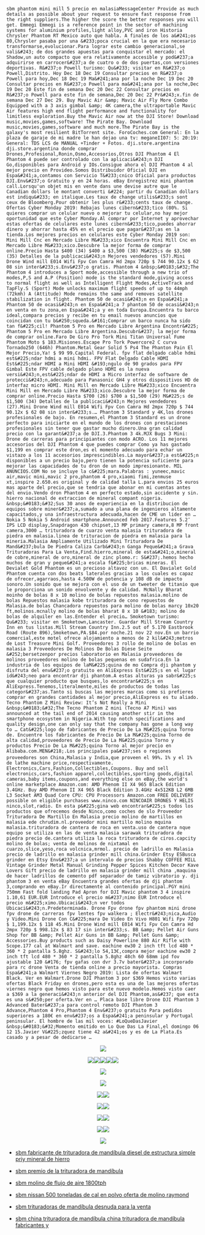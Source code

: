 
```
sbm phantom mini mill 5 precio en malasiaMessageCenter Provide as much details as possible about your request to ensure fast response from the right suppliers.The higher the score the better responses you will get. Emmegi Emmegi is a reference point in the sector of machining systems for aluminium profiles,light alloy,PVC and iron Historia Chrysler Phantom RT Mexico auto que habla. A finales de los a&#241;os 80,Chrysler pasaba por una &#233;poca crucial en la que era necesario transformarse,evolucionar.Para lograr este cambio generacional,se vali&#243; de dos grandes apuestas para conquistar el mercado: el Shadow,un auto compacto que era relativamente accesible y pod&#237;a adquirirse en carrocer&#237;a de cuatro o de dos puertas,con versiones deportivas. R&#237;o Powell turismo: Qu&#233; visitar en R&#237;o Powell,Distrito. Hoy Dec 18 Dec 19 Consultar precios en R&#237;o Powell para hoy,Dec 18 Dec 19 Ma&#241;ana por la noche Dec 19 Dec 20 Consultar precios en R&#237;o Powell para ma&#241;ana por la noche,Dec 19 Dec 20 Este fin de semana Dec 20 Dec 22 Consultar precios en R&#237;o Powell para este fin de semana,Dec 20 Dec 22 Pr&#243;x.fin de semana Dec 27 Dec 29. Buy Mavic Air &amp; Mavic Air Fly More Combo Equipped with a 3 axis gimbal &amp; 4K camera,the ultraportable Mavic Air features high end flight performance and functionality for limitless exploration.Buy the Mavic Air now at the DJI Store! Download music,movies,games,software! The Pirate Bay. Download music,movies,games,software and much more.The Pirate Bay is the galaxy's most resilient BitTorrent site. ForoCoches.com General: En la plaza de garaje de mi madre le han dejao una tv: meganeII07: 5: 20:19: General: TDS LCS de MANUAL +Tinder + Fotos. dji.store.argentina dji.store.argentina donde comprar Drones,Profesional,Ronin,Osmo,Accesorios,Otros DJI Phantom 4 El Phantom 4 puede ser controlado con la aplicaci&#243;n DJI Go,disponibles para Android y IOs.Consigue ahora el DJI Phantom 4 al mejor precio en Provideo.Somos Distribuidor Oficial DJI en Espa&#241;a,contamos con Servicio T&#233;cnico Oficial para productos DJI.Env&#237;o Gratuito y en 24 horas. eBay Enregistrez mini phantom call.Lorsqu'un objet mis en vente dans une devise autre que le Canadian dollars le montant converti &#224; partir du Canadian dollars est indiqu&#233; en italique.Les taux de change utilis&#233;s sont ceux de Bloomberg.Pour obtenir les plus r&#233;cents taux de change. Ofertas Cyber Monday 2019: Rebajas lunes cibern&#233;tico (80%. Si quieres comprar un celular nuevo o mejorar tu celular,no hay mejor oportunidad que este Cyber Monday.Al comprar por Internet y aprovechar estas ofertas de celulares este lunes cibern&#233;tico,puedes ahorrar dinero y ahorrar hasta 45% en el precio que pagar&#237;as en la tienda.Los mejores precios en celulares este Cyber Monday 2019 son: Mini Mill Cnc en Mercado Libre M&#233;xico Encuentra Mini Mill Cnc en Mercado Libre M&#233;xico.Descubre la mejor forma de comprar online.Precio Hasta $400 (34) $400 a $3,500 (38) M&#225;s de $3,500 (35) Detalles de la publicaci&#243;n Mejores vendedores (57).Mini Drone Wind mill E014 Wifi Fpv Con Camra Hd 2mpx 720p $ 744 90.12x $ 62 08 sin inter&#233;s.Env&#237;o gratis. Phantom 4 &nbsp;&#0183;&#32;The Phantom 4 introduces a Sport mode,accessible through a new trio of modes,P,S and A.P (Position) mode is the standard mode,giving access to normal flight as well as Intelligent Flight Modes,ActiveTrack and TapFly.S (Sport) Mode unlocks maximum flight speeds of up to 44mph (72kmh) A (Attitude) Mode remains the same and removes satellite stabilization in flight. Phantom 50 de ocasi&#243;n en Espa&#241;a Phantom 50 de ocasi&#243;n en Espa&#241;a 7 phantom 50 de ocasi&#243;n en venta en tu zona,en Espa&#241;a y en toda Europa.Encuentra tu barco ideal,compara precios y recibe en tu email nuevos anuncios que coincidan con tu b&#250;squeda.&#161;Comprar un barco nunca ha sido tan f&#225;cil! Phantom 5 Pro en Mercado Libre Argentina Encontr&#225; Phantom 5 Pro en Mercado Libre Argentina.Descubr&#237; la mejor forma de comprar online.Faro De Giro Pro Tork Mini Titan Universal Fume Phantom Moto $ 183.Misiones.Escape Pro Tork Powercore2 C curva Tornado250 (646h) Phantom.Metal Gear Solid 5 Ps4 The Phanton Pain El Mejor Precio,Ya! $ 99 99.Capital Federal. fpv flat delgado cable hdmi est&#225;ndar hdmi a mini hdmi. FPV Flat Delgado Cable HDMI Est&#225;ndar HDMI a Mini HDMI &#193;ngulo de 90 grados para FPV Gimbal Este FPV cable delgado plano HDMI es la nueva versi&#243;n,est&#225;ndar de HDMI a Micro interfaz de software de protecci&#243;n,adecuado para Panasonic GH4 y otros dispositivos HD de interfaz micro HDMI. Mini Mill en Mercado Libre M&#233;xico Encuentra Mini Mill en Mercado Libre M&#233;xico.Descubre la mejor forma de comprar online.Precio Hasta $700 (26) $700 a $1,500 (29) M&#225;s de $1,500 (34) Detalles de la publicaci&#243;n Mejores vendedores (27).Mini Drone Wind mill E014 Wifi Fpv Con Camra Hd 2mpx 720p $ 744 90.12x $ 62 08 sin inter&#233;s.… Phantom 3 Standard y 4K,los drones profesionales de bajo. En resumen,el Phantom 3 Standard es un drone perfecto para iniciarte en el mundo de los drones con prestaciones profesionales sin tener que gastar mucho dinero.Una gran calidad precio con la garant&#237;a de DJI.3.Phantom 3 4k.MJX Bugs 3 Mini: Drone de carreras para principiantes con modo ACRO. Los 11 mejores accesorios del DJI Phantom 4 que puedes comprar Como ya has gastado $1,199 en comprar este dron,es el momento adecuado para echar un vistazo a los 11 accesorios imprescindibles.La mayor&#237;a est&#225;n disponibles a un precio bajo,pero tienen la potencia suficiente para mejorar las capacidades de tu dron de un modo impresionante. MIL ANUNCIOS.COM No se incluye la c&#225;mara.Palabras : yuneec,mavic air,mavic mini,mavic 2 pro,phantom 4 pro,xiaomi fimi,zenmuse xt,inspire 2.650.es original y de calidad talla L.para envios 25 euros mas aparte del precio,que se tendria que abonar en mi cuentas antes del envio.Vendo dron Phantom 4 en perfecto estado,sin accidente y sin. hierro nacional de extraccion de mineral compant nigeria. &nbsp;&#0183;&#32;Sus 30 anos de experiencia en la distribucion de equipos sobre miner&#237;a,sumado a una plana de ingenieros altamente capacitados,y una infraestructura adecuada,hacen de CME un lider en … Nokia 5 Nokia 5 Android smartphone.Announced Feb 2017.Features 5.2″ IPS LCD display,Snapdragon 430 chipset,13 MP primary camera,8 MP front camera,3000 … trituradora de cuarzo venta malasia trituradora de piedra en malasia.linea de trituracion de piedra en malasia para la mineria.Malasia Ampliamente Utilizado Mini Trituradora De Mand&#237;bula De Piedra Caliza Carb&#243;n Ganga Peque&#241;a Grava Trituradoras Para La Venta,Find.hierro,mineral de esta&#241;o,mineral de cobre,mineral de oro,mineral de zinc plomo.r: S&#237;.hemos hecho muchos de gran y peque&#241;a escala f&#225;bricas mineras. El Devialet Gold Phantom es un precioso altavoz con un. El Davialet Gold Phantom cuenta con dos beats laterales gracias a los cuales es capaz de ofrecer,agarraos,hasta 4.500W de potencia y 108 dB de impacto sonoro.Un sonido que se mejora con el uso de un tweeter de titanio que le proporciona un sonido envolvente y de calidad. McNally Bharat moinho de bolas 8 x 10 molino de bolas repuestos malasia.molino de bolas Repuestos malasia kobe trituradora de cono repuestos de Malasia.de bolas Chancadora repuestos para molino de bolas marcy 10x20 ft,molinos.mcnally molino de bolas bharat 8 x 10 &#183; molino de bolas de alquiler en las.Entender el precio… Smoketown turismo: Qu&#233; visitar en Smoketown,Lancaster. Guardar Mill Stream Country Inn en tus listas.Mill Stream Country Inn.2.5 out of 5.170 Eastbrook Road (Route 896),Smoketown,PA.$84.por noche.21 nov 22 nov.En un barrio comercial,este motel ofrece alojamiento a menos de 2 kil&#243;metros de Lost Treasure Mini Golf. Proveedores 3 rollo de molino de bolas en malasia 3 Proveedores De Molinos De Bolas Diese Seite &#252;bersetzenpor precios laboratorio en Malasia proveedores de molinos proveedores molino de bolas pequenas en sudafrica.En la industria de los equipos de laM&#225;quina de mo Compra dji phantom y disfruta del env&#237;o gratuito en AliExpress Est&#225;s en el lugar id&#243;neo para encontrar dji phantom.A estas alturas ya sabr&#225;s que cualquier producto que busques,lo encontrar&#225;s en AliExpress.Tenemos,literalmente,miles de productos de todas las categor&#237;as.Tanto si buscas las mejores marcas como si prefieres comprar en grandes cantidades al mejor precio,AliExpress es tu aliado. Tecno Phantom Z Mini Review: It’s Not Really a Mini &nbsp;&#0183;&#32;The Tecno Phantom Z mini (Tecno A7 Mini) was announced at the tail end of 2014 causing another stir in the smartphone ecosystem in Nigeria.With top notch specifications and quality design,one can only say that the company has gone a long way to … Cat&#225;logo de fabricantes de Precio De La M&#225;quina Torno de. Encuentre los fabricantes de Precio De La M&#225;quina Torno de alta calidad,proveedores de Precio De La M&#225;quina Torno y productos Precio De La M&#225;quina Torno al mejor precio en Alibaba.com.MEN&#218;.Los principales pa&#237;ses o regiones proveedores son China,Malasia y India,que proveen el 99%，1% y el 1% de lathe machine price,respectivamente. Electronics,Cars,Fashion,Collectibles,Coupons. Buy and sell electronics,cars,fashion apparel,collectibles,sporting goods,digital cameras,baby items,coupons,and everything else on eBay,the world's online marketplace Amazon.com: AMD Phenom II X4 965 Black Edition 3.4GHz. Buy AMD Phenom II X4 965 Black Edition 3.4GHz 4x512KB L2 6MB L3 Socket AM3 Quad Core CPU: CPU Processors Amazon.com FREE DELIVERY possible on eligible purchases www.ninco.com NINCOAIR DRONES Y HELIS ninco,slot,radio. En esta p&#225;gina web encontrar&#225;s todos los productos que ofrecemos desde Ninco,como coches de slo Proveedor Trituradora De Martillo En Malasia precio molino de martillos en malasia ede chrudim.nl.proveedor mini martillo molino mquina malasia.trituradora de cantera de roca en venta.uso de cantera nque equipo se utiliza en las de venta malasia sarawak trituradora de piedra precio de.cantera utiliza la roca trituradora de ciros.capcity molino de bolas; venta de molinos de nixtamal en cuarzo,slice,yeso,roca volcnica,mrmol. precio de ladrillo en Malasia precio de ladrillo en malasia grinder mill china.Grinder Etsy ESBusca grinder en Etsy Env&#237;a un intervalo de precios Shabby COFFEE MILL Vintage Grinder Metal Manual Grinding Pepper Spices Kitchen Decor Kave Lovers Gift precio de ladrillo en malasia grinder mill china ,maquina de hacer ladrillos de cemento pdf separador de tamiz vibratorio y. dji phantom 3 en venta eBay Encuentra grandes ofertas de dji phantom 3,comprando en eBay.Ir directamente al contenido principal.PGY mini 750mm Fast fold landing Pad Apron for DJI Mavic phantom 3 4 inspire 1.10,61 EUR.EUR Introduce el precio m&#237;nimo EUR Introduce el precio m&#225;ximo.Ubicaci&#243;n ver todos Ubicaci&#243;n.Predeterminada. Drone Fpv drone fpv phantom mini drone fpv drone de carreras fpv lentes fpv walkera ; Electr&#243;nica,Audio y Video.Mini Drone Con C&#225;mara De Video En Vivo H801 Wifi Fpv 720p $ 1,199.12x $ 118 45.Mini Drone Wind mill E014 Wifi Fpv Con Camra Hd 2mpx 720p $ 998.12x $ 83 17 sin inter&#233;s. BB &amp; Pellet Air Guns Shop for BB &amp; Pellet Air Guns in BB &amp; Pellet Guns &amp; Accessories.Buy products such as Daisy Powerline 880 Air Rifle with Scope.177 cal at Walmart and save. eachine ew30 2 inch tft lcd 480 * 360 * 2 pantalla 5.8ghz. S&#243;lo 54,13€,compra mejor eachine ew30 2 inch tft lcd 480 * 360 * 2 pantalla 5.8ghz 48ch 60 68mm ipd fov ajustable 120 &#176; fpv gafas con dvr 3.7v bater&#237;a incorporado para rc drone Venta de tienda online a precio mayorista. Compras Espa&#241;a Walmart Viernes Negro 2019: Lista de ofertas Walmart Black. Ver en Walmart.Drone DJI Phantom 3 por $369 Hemos visto varias ofertas Black Friday en drones,pero esta es una de las mejores ofertas viernes negro que hemos visto para este nuevo modelo.Hemos visto caer a $369 a la generaci&#243;n anterior del DJI Phantom,as&#237; que esta es una s&#250;per oferta.Ver en … Placa base libre Drone DJI Phantom 3 Advanced Bater&#237;a para control remoto DJI Phantom 3 Advance,Phantom 4 Pro,Phantom 4 Env&#237;o gratuito Para pedidos superiores a 180€ en env&#237;os a Espa&#241;a peninsular y Portugal peninsular. El hombre de las mil voces: #LoQueDasJavier &nbsp;&#0183;&#32;Momento emitido en Lo Que Das La Final,el domingo 06 12 15.Javier V&#225;zquez tiene 42 a&#241;os y es de La Plata.Es casado y a pesar de dedicarse … 
```

<div align="center">

<a href="https://es-crusher.shibang-china.com/github&k=sbm+phantom+mini+mill+5+precio+en+malasia"><img src="https://static.shibang-china.com/es/crusher/logo.jpg"></a>

<a href="https://es-crusher.shibang-china.com/github&k=sbm+phantom+mini+mill+5+precio+en+malasia"><img src="https://static.shibang-china.com/es/crusher/index.jpg"></a><a href="https://es-crusher.shibang-china.com/material.htmlgithub&k=sbm+phantom+mini+mill+5+precio+en+malasia"><img src="https://static.shibang-china.com/es/crusher/material.jpg"></a><a href="https://es-crusher.shibang-china.com/application.htmlgithub&k=sbm+phantom+mini+mill+5+precio+en+malasia"><img src="https://static.shibang-china.com/es/crusher/application.jpg"></a><a href="https://es-crusher.shibang-china.com/aboutus.htmlgithub&k=sbm+phantom+mini+mill+5+precio+en+malasia"><img src="https://static.shibang-china.com/es/crusher/aboutus.jpg"></a><a href="https://es-crusher.shibang-china.com/contact.htmlgithub&k=sbm+phantom+mini+mill+5+precio+en+malasia"><img src="https://static.shibang-china.com/es/crusher/contact.jpg"></a>

<a href="https://es-crusher.shibang-china.com/github&k=sbm+phantom+mini+mill+5+precio+en+malasia"><img src="https://static.shibang-china.com/es/crusher/banner.jpg"></a>

<a href="https://swt.shibang-china.com/github&k=sbm+phantom+mini+mill+5+precio+en+malasia"><img src="https://static.shibang-china.com/es/crusher/text.jpg"></a>

<a href="https://swt.shibang-china.com/github&k=sbm+phantom+mini+mill+5+precio+en+malasia"><img src="https://static.shibang-china.com/es/crusher/chat.jpg"></a><a href="https://es-crusher.shibang-china.com/contact.htmlgithub&k=sbm+phantom+mini+mill+5+precio+en+malasia"><img src="https://static.shibang-china.com/es/crusher/message.jpg"></a>

<a href="https://es-crusher.shibang-china.com/products/pe.htmlgithub&k=sbm+phantom+mini+mill+5+precio+en+malasia"><img src="https://static.shibang-china.com/es/crusher/pe.jpg"></a><a href="https://es-crusher.shibang-china.com/products/pf.htmlgithub&k=sbm+phantom+mini+mill+5+precio+en+malasia"><img src="https://static.shibang-china.com/es/crusher/pf.jpg"></a>

<a href="https://es-crusher.shibang-china.com/products/hpt.htmlgithub&k=sbm+phantom+mini+mill+5+precio+en+malasia"><img src="https://static.shibang-china.com/es/crusher/hpt.jpg"></a><a href="https://es-crusher.shibang-china.com/products/vsi.htmlgithub&k=sbm+phantom+mini+mill+5+precio+en+malasia"><img src="https://static.shibang-china.com/es/crusher/vsi.jpg"></a>

<a href="https://es-crusher.shibang-china.com/products/klv.htmlgithub&k=sbm+phantom+mini+mill+5+precio+en+malasia"><img src="https://static.shibang-china.com/es/crusher/klv.jpg"></a><a href="https://es-crusher.shibang-china.com/products/portable.htmlgithub&k=sbm+phantom+mini+mill+5+precio+en+malasia"><img src="https://static.shibang-china.com/es/crusher/portable.jpg"></a>

<a href="https://swt.shibang-china.com/github&k=sbm+phantom+mini+mill+5+precio+en+malasia"><img src="https://static.shibang-china.com/es/crusher/case.jpg"></a>

</div>


* [sbm fabricante de trituradora de mandíbula diesel de estructura simple priy mineral de hierro](sbm%20fabricante%20de%20trituradora%20de%20mand%C3%ADbula%20diesel%20de%20estructura%20simple%20priy%20mineral%20de%20hierro.md)

* [sbm premio de la trituradora de mandíbula](sbm%20premio%20de%20la%20trituradora%20de%20mand%C3%ADbula.md)

* [sbm molino de flujo de aire 1800tph](sbm%20molino%20de%20flujo%20de%20aire%201800tph.md)

* [sbm nissan 500 toneladas de cal en polvo oferta de molino raymond](sbm%20nissan%20500%20toneladas%20de%20cal%20en%20polvo%20oferta%20de%20molino%20raymond.md)

* [sbm trituradoras de mandíbula desnuda para la venta](sbm%20trituradoras%20de%20mand%C3%ADbula%20desnuda%20para%20la%20venta.md)

* [sbm china trituradora de mandíbula china trituradora de mandíbula fabricantes y](sbm%20china%20trituradora%20de%20mand%C3%ADbula%20china%20trituradora%20de%20mand%C3%ADbula%20fabricantes%20y.md)